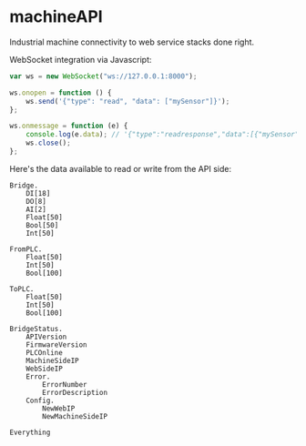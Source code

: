 # machineAPI

Industrial machine connectivity to web service stacks done right.

WebSocket integration via Javascript:
```javascript
var ws = new WebSocket("ws://127.0.0.1:8000");

ws.onopen = function () {
	ws.send('{"type": "read", "data": ["mySensor"]}');
};

ws.onmessage = function (e) {
	console.log(e.data); // '{"type":"readresponse","data":[{"mySensor":false}]}'
	ws.close();
};
```
Here's the data available to read or write from the API side:

```
Bridge.
	DI[18]
	DO[8]
	AI[2]
	Float[50]
	Bool[50]
	Int[50]

FromPLC.
	Float[50]
	Int[50]
	Bool[100]

ToPLC.
	Float[50]
	Int[50]
	Bool[100]

BridgeStatus.	
	APIVersion
	FirmwareVersion
	PLCOnline
	MachineSideIP
	WebSideIP
	Error.
		ErrorNumber
		ErrorDescription
	Config.
		NewWebIP
		NewMachineSideIP

Everything
```
